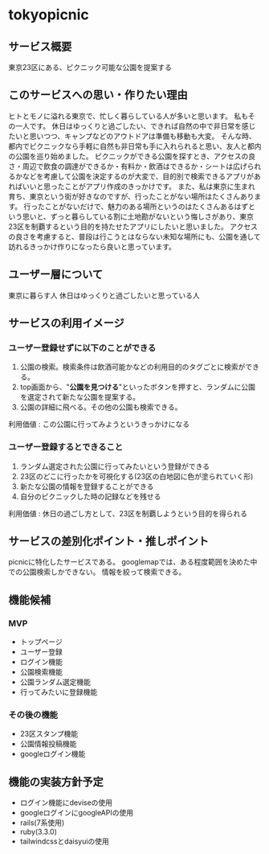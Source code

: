 # tokyopicnic
## サービス概要

東京23区にある、ピクニック可能な公園を提案する

## このサービスへの思い・作りたい理由

ヒトとモノに溢れる東京で、忙しく暮らしている人が多いと思います。
私もその一人です。
休日はゆっくりと過ごしたい、できれば自然の中で非日常を感じたいと思いつつ、キャンプなどのアウトドアは準備も移動も大変。
そんな時、都内でピクニックなら手軽に自然も非日常も手に入れられると思い、友人と都内の公園を巡り始めました。
ピクニックができる公園を探すとき、アクセスの良さ・周辺で飲食の調達ができるか・有料か・飲酒はできるか・シートは広げられるかなどを考慮して公園を決定するのが大変で、目的別で検索できるアプリがあればいいと思ったことがアプリ作成のきっかけです。
また、私は東京に生まれ育ち、東京という街が好きなのですが、行ったことがない場所はたくさんあります。
行ったことがないだけで、魅力のある場所というのはたくさんあるはずという思いと、ずっと暮らしている割に土地勘がないという悔しさがあり、東京23区を制覇するという目的を持たせたアプリにしたいと思いました。
アクセスの良さを考慮すると、普段は行こうとはならない未知な場所にも、公園を通して訪れるきっかけ作りになったら良いと思っています。

## ユーザー層について

東京に暮らす人
休日はゆっくりと過ごしたいと思っている人

## サービスの利用イメージ

### ユーザー登録せずに以下のことができる

1. 公園の検索。検索条件は飲酒可能かなどの利用目的のタグごとに検索ができる。
2. top画面から、"**公園を見つける**"といったボタンを押すと、ランダムに公園を選定されて新たな公園を提案する。
3. 公園の詳細に飛べる。その他の公園も検索できる。

利用価値 : この公園に行ってみようというきっかけになる

### ユーザー登録するとできること

1. ランダム選定された公園に行ってみたいという登録ができる
2. 23区のどこに行ったかを可視化する(23区の白地図に色が塗られていく形)
3. 新たな公園の情報を登録することができる
4. 自分のピクニックした時の記録などを残せる

利用価値 : 休日の過ごし方として、23区を制覇しようという目的を得られる

## サービスの差別化ポイント・推しポイント

picnicに特化したサービスである。
googlemapでは、ある程度範囲を決めた中での公園検索しかできない。
情報を絞って検索できる。

## 機能候補

### MVP

- トップページ
- ユーザー登録
- ログイン機能
- 公園検索機能
- 公園ランダム選定機能
- 行ってみたいに登録機能

### その後の機能

- 23区スタンプ機能
- 公園情報投稿機能
- googleログイン機能

## 機能の実装方針予定

- ログイン機能にdeviseの使用
- googleログインにgoogleAPIの使用
- rails(7系使用)
- ruby(3.3.0)
- tailwindcssとdaisyuiの使用